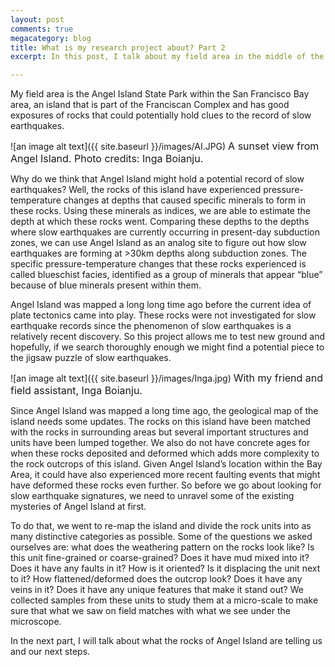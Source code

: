 ```yaml
---
layout: post
comments: true
megacategory: blog
title: What is my research project about? Part 2
excerpt: In this post, I talk about my field area in the middle of the San Francisco Bay. The absolutely awesome Angel Island State Park and how the rocks of the island is helping me answer my research questions. 

---
```

My field area is the Angel Island State Park within the San Francisco Bay area, an island that is part of the Franciscan Complex and has good exposures of rocks that could potentially hold clues to the record of slow earthquakes. 

![an image alt text]({{ site.baseurl }}/images/AI.JPG)
<span style="font-size:16px;"> A sunset view from Angel Island. Photo credits: Inga Boianju. </span>


Why do we think that Angel Island might hold a potential record of slow earthquakes? Well, the rocks of this island have experienced pressure-temperature changes at depths that caused specific minerals to form in these rocks. Using these minerals as indices, we are able to estimate the depth at which these rocks went. Comparing these depths to the depths where slow earthquakes are currently occurring in present-day subduction zones, we can use Angel Island as an analog site to figure out how slow earthquakes are forming at >30km depths along subduction zones. The specific pressure-temperature changes that these rocks experienced is called blueschist facies, identified as a group of minerals that appear “blue” because of blue minerals present within them. 

Angel Island was mapped a long long time ago before the current idea of plate tectonics came into play. These rocks were not investigated for slow earthquake records since the phenomenon of slow earthquakes is a relatively recent discovery. So this project allows me to test new ground and hopefully, if we search thoroughly enough we might find a potential piece to the jigsaw puzzle of slow earthquakes. 

![an image alt text]({{ site.baseurl }}/images/Inga.jpg)
<span style="font-size:16px;">With my friend and field assistant, Inga Boianju. </span>


Since Angel Island was mapped a long time ago, the geological map of the island needs some updates. The rocks on this island have been matched with the rocks in surrounding areas but several important structures and units have been lumped together. We also do not have concrete ages for when these rocks deposited and deformed which adds more complexity to the rock outcrops of this island. Given Angel Island’s location within the Bay Area, it could have also experienced more recent faulting events that might have deformed these rocks even further. So before we go about looking for slow earthquake signatures, we need to unravel some of the existing mysteries of Angel Island at first. 

To do that, we went to re-map the island and divide the rock units into as many distinctive categories as possible. Some of the questions we asked ourselves are: what does the weathering pattern on the rocks look like? Is this unit fine-grained or coarse-grained? Does it have mud mixed into it? Does it have any faults in it? How is it oriented? Is it displacing the unit next to it? How flattened/deformed does the outcrop look? Does it have any veins in it? Does it have any unique features that make it stand out? We collected samples from these units to study them at a micro-scale to make sure that what we saw on field matches with what we see under the microscope. 

In the next part, I will talk about what the rocks of Angel Island are telling us and our next steps. 
